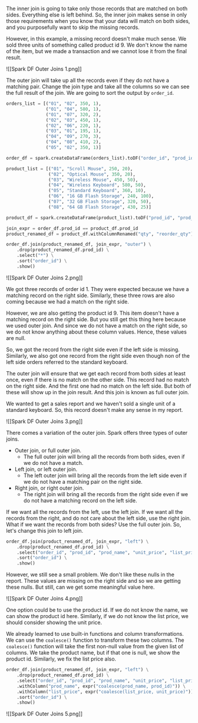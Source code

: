 The inner join is going to take only those records that are matched on both sides. Everything else is left behind. So, the inner join makes sense in only those requirements  when you know that your data will match on both sides, and you purposefully want to skip the missing records.

However, in this example, a missing record doesn't make much sense. We sold three units of something called product id 9. We don't know the name of the item, but we made a transaction and we cannot lose it from the final result.

![[Spark DF Outer Joins 1.png]]

The outer join will take up all the records even if they do not have a matching pair. Change the join type and take all the columns so we can see the full result of the join. We are going to sort the output by `order_id`. 

```python
orders_list = [("01", "02", 350, 1),
			   ("01", "04", 580, 1),
			   ("01", "07", 320, 2),
			   ("02", "03", 450, 1),
			   ("02", "06", 220, 1),
			   ("03", "01", 195, 1),
			   ("04", "09", 270, 3),
			   ("04", "08", 410, 2),
			   ("05", "02", 350, 1)]

order_df = spark.createDataFrame(orders_list).toDF("order_id", "prod_id", "unit_price", "qty")

product_list = [("01", "Scroll Mouse", 250, 20),
				("02", "Optical Mouse", 350, 20),
				("03", "Wireless Mouse", 450, 50),
				("04", "Wireless Keyboard", 580, 50),
				("05", "Standard Keyboard", 360, 10),
				("06", "16 GB Flash Storage", 240, 100),
				("07", "32 GB Flash Storage", 320, 50),
				("08", "64 GB Flash Storage", 430, 25)]

product_df = spark.createDataFrame(product_list).toDF("prod_id", "prod_name", "list_price", "qty")

join_expr = order_df.prod_id == product_df.prod_id
product_renamed_df = product_df.withColumnRenamed("qty", "reorder_qty")

order_df.join(product_renamed_df, join_expr, "outer") \
	.drop(product_renamed_df.prod_id) \
	.select("*") \
	.sort("order_id") \
	.show()
```

![[Spark DF Outer Joins 2.png]]

We got three records of order id 1. They were expected because we have a matching record on the right side. Similarly, these three rows are also coming because we had a match on the right side.

However, we are also getting the product id 9. This item doesn't have a matching record on the right side. But you still get this thing here because we used outer join. And since we do not have a match on the right side, so we do not know anything about these column values. Hence, these values are null.

So, we got the record from the right side even if the left side is missing. Similarly, we also got one record from the right side even though non of the left side orders referred to the standard keyboard.

The outer join will ensure that we get each record from both sides at least once, even if there is no match on the other side. This record had no match on the right side. And the first one had no match on the left side. But both of these will show up in the join result. And this join is known as full outer join.

We wanted to get a sales report and we haven't sold a single unit of a standard keyboard. So, this record doesn't make any sense in my report.

![[Spark DF Outer Joins 3.png]]

There comes a variation of the outer join. Spark offers three types of outer joins.
- Outer join, or full outer join.
	- The full outer join will bring all the records from both sides, even if we do not have a match.
- Left join, or left outer join.
	- The left outer join will bring all the records from the left side even if we do not have a matching pair on the right side.
- Right join, or right outer join.
	- The right join will bring all the records from the right side even if we do not have a matching record on the left side.

If we want all the records from the left, use the left join. If we want all the records from the right, and do not care about the left side, use the right join. What if we want the records from both sides? Use the full outer join.  So, let's change this join to left join.

```python
order_df.join(product_renamed_df, join_expr, "left") \
	.drop(product_renamed_df.prod_id) \
	.select("order_id", "prod_id", "prod_name", "unit_price", "list_price", "qty") \
	.sort("order_id") \
	.show()
```

However, we still see a small problem. We don't like these nulls in the report. These values are missing on the right side and so we are getting these nulls. But still, can we get some meaningful value here.

![[Spark DF Outer Joins 4.png]]

One option could be to use the product id. If we do not know the name, we can show the product id here. Similarly, if we do not know the list price, we should consider showing the unit price.

We already learned to use built-in functions and column transformations. We can use the `coalesce()` function to transform these two columns. The `coalesce()` function will take the first non-null value from the given list of columns. We take the product name, but if that one is null, we show the product id. Similarly, we fix the list price also.

```python
order_df.join(product_renamed_df, join_expr, "left") \
	.drop(product_renamed_df.prod_id) \
	.select("order_id", "prod_id", "prod_name", "unit_price", "list_price", "qty") \
	.withColumn("prod_name", expr("coalesce(prod_name, prod_id)")) \
	.withColumn("list_price", expr("coalesce(list_price, unit_price)")) \
	.sort("order_id") \
	.show()
```

![[Spark DF Outer Joins 5.png]]